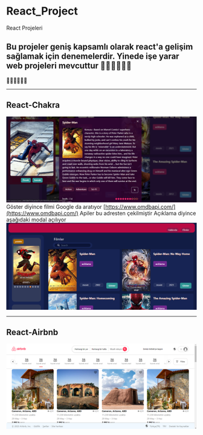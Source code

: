 # React_Project
React Projeleri

Bu projeler geniş kapsamlı olarak react'a gelişim sağlamak için denemelerdir.
Yinede işe yarar web projeleri mevcuttur
🚀🚀🚀🚀🚀🚀
--------------
🚀🚀🚀🚀🚀🚀

--------------
## React-Chakra

![](https://github.com/dargonlv/React_Project/blob/main/react-chakra/film1.png?raw=true)
Göster diyince filmi Google da aratıyor
[https://www.omdbapi.com/](https://www.omdbapi.com/) Apiler bu adresten çekilmiştir
Açıklama diyince aşağıdaki modal açılıyor
![](https://github.com/dargonlv/React_Project/blob/main/react-chakra/film2.png?raw=true)

-------------
## React-Airbnb
![](https://github.com/dargonlv/React_Project/blob/main/react-airbnb/airbnb1.png?raw=true)

